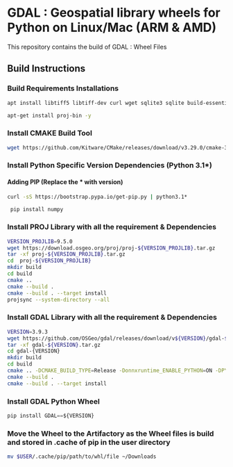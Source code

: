 # GDAL : Geospatial library wheels for Python on Linux/Mac (ARM & AMD)
This repository contains the build of GDAL : Wheel Files

## Build Instructions

### Build Requirements Installations
```bash
apt install libtiff5 libtiff-dev curl wget sqlite3 sqlite build-essential libsqlite3-dev libcurl4-openssl-dev python3.11-dev swig doxygen expat zlib1g-dev zlib1g libgeotiff-dev libpng-dev libjpeg-dev libpq-dev libfreexl-dev libspatialite-dev libwebp-dev libhdf5-dev libffi-dev  libncurses5-dev libgdbm-dev libnss3-dev libssl-dev libreadline-dev libbz2-dev python3.11-lib2to3  python3.11-distutils -y
```
```bash
apt-get install proj-bin -y
```

### Install CMAKE Build Tool
``` bash 
wget https://github.com/Kitware/CMake/releases/download/v3.29.0/cmake-3.29.0-linux-x86_64.sh && mv cmake-3.29.0-linux-x86_64.sh /usr && cd /usr && sh cmake-3.29.0-linux-x86_64.sh
```

### Install Python Specific Version Dependencies (Python 3.1*)
#### Adding PIP (Replace the * with version)
``` bash
curl -sS https://bootstrap.pypa.io/get-pip.py | python3.1*
```

```python
 pip install numpy
 ```

### Install PROJ Library with all the requirement & Dependencies
```bash
VERSION_PROJLIB=9.5.0
wget https://download.osgeo.org/proj/proj-${VERSION_PROJLIB}.tar.gz
tar -xf proj-${VERSION_PROJLIB}.tar.gz
cd  proj-${VERSION_PROJLIB}
mkdir build
cd build
cmake ..
cmake --build .
cmake --build . --target install
projsync --system-directory --all
```

### Install GDAL Library with all the requirement & Dependencies
```bash
VERSION=3.9.3
wget https://github.com/OSGeo/gdal/releases/download/v${VERSION}/gdal-${VERSION}.tar.gz
tar -xf gdal-${VERSION}.tar.gz
cd gdal-{VERSION}
mkdir build
cd build
cmake .. -DCMAKE_BUILD_TYPE=Release -Donnxruntime_ENABLE_PYTHON=ON -DPYTHON_EXECUTABLE=/usr/bin/python3.11 -Donnxruntime_BUILD_SHARED_LIB=ON -Donnxruntime_DEV_MODE=OFF -DPYTHON_INCLUDE_DIR=“/usr/include/python3.11” -DNUMPY_INCLUDE_DIR=“/usr/local/lib/python3.11/dist-packages/numpy/core/include/numpy”
cmake --build .
cmake --build . --target install
```

### Install GDAL Python Wheel
```python
pip install GDAL==${VERSION}
```

### Move the Wheel to the Artifactory as the Wheel files is build and stored in .cache of pip in the user directory
```bash
mv $USER/.cache/pip/path/to/whl/file ~/Downloads
```
